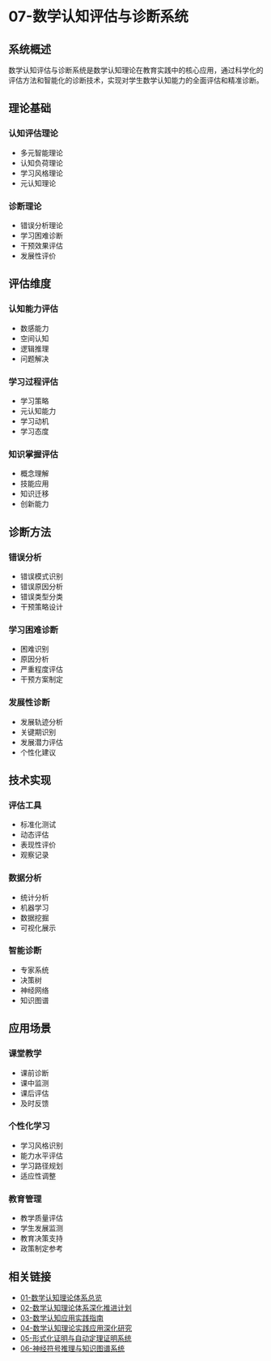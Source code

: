 # 07-数学认知评估与诊断系统

## 系统概述

数学认知评估与诊断系统是数学认知理论在教育实践中的核心应用，通过科学化的评估方法和智能化的诊断技术，实现对学生数学认知能力的全面评估和精准诊断。

## 理论基础

### 认知评估理论

- 多元智能理论
- 认知负荷理论
- 学习风格理论
- 元认知理论

### 诊断理论

- 错误分析理论
- 学习困难诊断
- 干预效果评估
- 发展性评价

## 评估维度

### 认知能力评估

- 数感能力
- 空间认知
- 逻辑推理
- 问题解决

### 学习过程评估

- 学习策略
- 元认知能力
- 学习动机
- 学习态度

### 知识掌握评估

- 概念理解
- 技能应用
- 知识迁移
- 创新能力

## 诊断方法

### 错误分析

- 错误模式识别
- 错误原因分析
- 错误类型分类
- 干预策略设计

### 学习困难诊断

- 困难识别
- 原因分析
- 严重程度评估
- 干预方案制定

### 发展性诊断

- 发展轨迹分析
- 关键期识别
- 发展潜力评估
- 个性化建议

## 技术实现

### 评估工具

- 标准化测试
- 动态评估
- 表现性评价
- 观察记录

### 数据分析

- 统计分析
- 机器学习
- 数据挖掘
- 可视化展示

### 智能诊断

- 专家系统
- 决策树
- 神经网络
- 知识图谱

## 应用场景

### 课堂教学

- 课前诊断
- 课中监测
- 课后评估
- 及时反馈

### 个性化学习

- 学习风格识别
- 能力水平评估
- 学习路径规划
- 适应性调整

### 教育管理

- 教学质量评估
- 学生发展监测
- 教育决策支持
- 政策制定参考

## 相关链接

- [01-数学认知理论体系总览](./01-数学认知理论体系总览.md)
- [02-数学认知理论体系深化推进计划](./02-数学认知理论体系深化推进计划.md)
- [03-数学认知应用实践指南](./03-数学认知应用实践指南.md)
- [04-数学认知理论实践应用深化研究](./04-数学认知理论实践应用深化研究.md)
- [05-形式化证明与自动定理证明系统](./05-形式化证明与自动定理证明系统.md)
- [06-神经符号推理与知识图谱系统](./06-神经符号推理与知识图谱系统.md)

